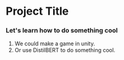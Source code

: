 # Project Title

### Let's learn how to do something cool
1. We could make a game in unity.
2. Or use DistilBERT to do something cool.

